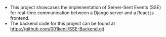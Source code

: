 * This project showcases the implementation of Server-Sent Events (SSE) for real-time communication between a Django server and a React.js frontend.
* The backend code for this project can be found at  https://github.com/001kenji/SSE-Backend.git
